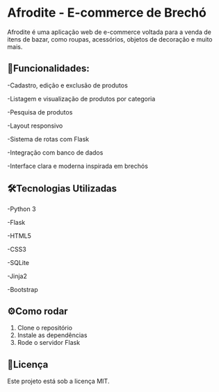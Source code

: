 # Afrodite - E-commerce de Brechó

Afrodite é uma aplicação web de e-commerce voltada para a venda de itens de bazar, como roupas, acessórios, objetos de decoração e muito mais.

## 🚀Funcionalidades:

  -Cadastro, edição e exclusão de produtos

  -Listagem e visualização de produtos por categoria

  -Pesquisa de produtos

  -Layout responsivo

  -Sistema de rotas com Flask

  -Integração com banco de dados 

  -Interface clara e moderna inspirada em brechós

## 🛠️Tecnologias Utilizadas

  -Python 3
  
  -Flask
  
  -HTML5
  
  -CSS3
  
  -SQLite 
  
  -Jinja2
  
  -Bootstrap 
  

## ⚙️Como rodar

1. Clone o repositório
2. Instale as dependências
3. Rode o servidor Flask
   
## 📄Licença
Este projeto está sob a licença MIT.
